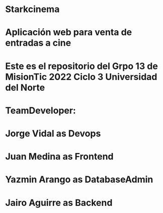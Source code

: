 # Starkcinema
# Aplicación web para venta de entradas a cine
# Este es el repositorio del Grpo 13 de MisionTic 2022 Ciclo 3 Universidad del Norte
# TeamDeveloper:
# Jorge Vidal as Devops
# Juan Medina as Frontend
# Yazmin Arango as DatabaseAdmin
# Jairo Aguirre as Backend
